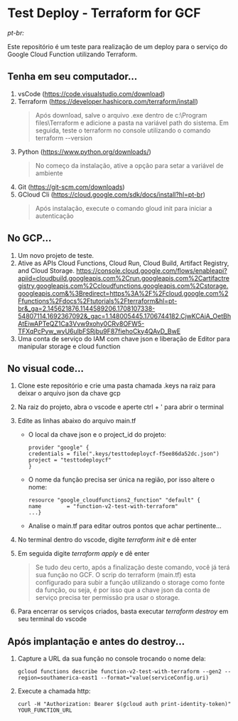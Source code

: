# Test Deploy - Terraform for GCF
_pt-br:_

Este repositório é um teste para realização de um deploy para o serviço do Google Cloud Function utilizando Terraform.

## Tenha em seu computador...

1. vsCode (https://code.visualstudio.com/download)
2. Terraform (https://developer.hashicorp.com/terraform/install)
    > Após download, salve o arquivo .exe dentro de c:\Program files\Terraform e adicione a pasta na variável path do sistema. Em seguida, teste o terraform no console utilizando o comando terraform --version
3. Python (https://www.python.org/downloads/)
    > No começo da instalação, ative a opção para setar a variável de ambiente
4. Git (https://git-scm.com/downloads)
5. GCloud Cli (https://cloud.google.com/sdk/docs/install?hl=pt-br)
    > Após instalação, execute o comando gloud init para iniciar a autenticação

## No GCP...

1. Um novo projeto de teste.
2. Ative as APIs Cloud Functions, Cloud Run, Cloud Build, Artifact Registry, and Cloud Storage.
    https://console.cloud.google.com/flows/enableapi?apiid=cloudbuild.googleapis.com%2Crun.googleapis.com%2Cartifactregistry.googleapis.com%2Ccloudfunctions.googleapis.com%2Cstorage.googleapis.com&%3Bredirect=https%3A%2F%2Fcloud.google.com%2Ffunctions%2Fdocs%2Ftutorials%2Fterraform&hl=pt-br&_ga=2.145621876.1144589206.1708107338-54807114.1692367092&_gac=1.148005445.1706744182.CjwKCAiA_OetBhAtEiwAPTeQZ1Ca3Vvw9xohy0CRv8OFW5-TFXqPcPyw_wyU6ulbFSRjbu9F87fiehoCky4QAvD_BwE
3. Uma conta de serviço do IAM com chave json e liberação de Editor para manipular storage e cloud function

## No visual code...
1. Clone este repositório e crie uma pasta chamada .keys na raiz para deixar o arquivo json da chave gcp
2. Na raiz do projeto, abra o vscode e aperte ctrl + ' para abrir o terminal
3. Edite as linhas abaixo do arquivo main.tf

    * O local da chave json e o project_id do projeto:
        ```
        provider "google" {
        credentials = file(".keys/testtodeploycf-f5ee86da52dc.json")
        project = "testtodeploycf"
        }
        ```
    * O nome da função precisa ser única na região, por isso altere o nome:
        ```
        resource "google_cloudfunctions2_function" "default" {
        name        = "function-v2-test-with-terraform"
        ...}
        ```

    * Analise o main.tf para editar outros pontos que achar pertinente...

4. No terminal dentro do vscode, digite _terraform init_ e dê enter
5. Em seguida digite _terraform apply_ e dê enter
    > Se tudo deu certo, após a finalização deste comando, você já terá sua função no GCF.
    O scrip do terraform (main.tf) esta configurado para subir a função utilizando o storage como fonte da função, ou seja, é por isso que a chave json da conta de serviço precisa ter permissão pra usar o storage.
6. Para encerrar os serviços criados, basta executar _terraform destroy_ em seu terminal do vscode

## Após implantação e antes do destroy...
1. Capture a URL da sua função no console trocando o nome dela:
    ``` 
    gcloud functions describe function-v2-test-with-terraform --gen2 --region=southamerica-east1 --format="value(serviceConfig.uri)
    ```

2. Execute a chamada http:
    ```
    curl -H "Authorization: Bearer $(gcloud auth print-identity-token)" YOUR_FUNCTION_URL
    ```

